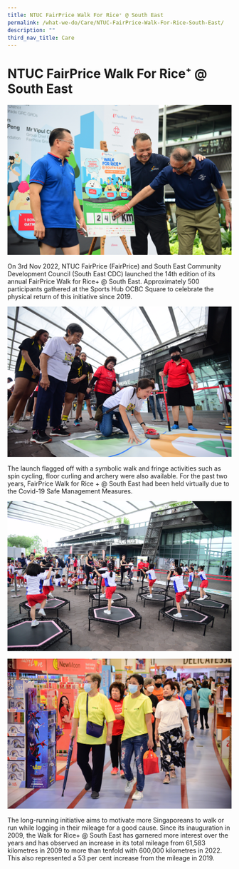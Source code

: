 ```yaml
---
title: NTUC FairPrice Walk For Rice⁺ @ South East
permalink: /what-we-do/Care/NTUC-FairPrice-Walk-For-Rice-South-East/
description: ""
third_nav_title: Care
---
```

NTUC FairPrice Walk For Rice⁺ @ South East
============================

![](/images/What%20We%20Do/CARE/IMG_0731.jpg)

On 3rd Nov 2022, NTUC FairPrice (FairPrice) and South East Community Development Council (South East CDC) launched the 14th edition of its annual FairPrice Walk for Rice+ @ South East. Approximately 500 participants gathered at the Sports Hub OCBC Square to celebrate the physical return of this initiative since 2019. 

![](/images/What%20We%20Do/CARE/IMG_0803.jpg)

The launch flagged off with a symbolic walk and fringe activities such as spin cycling, floor curling and archery were also available. For the past two years, FairPrice Walk for Rice + @ South East had been held virtually due to the Covid-19 Safe Management Measures.


![](/images/What%20We%20Do/CARE/IMG_0846.jpg)

![](/images/What%20We%20Do/CARE/IMG_0693%203.jpg)

The long-running initiative aims to motivate more Singaporeans to walk or run while logging in their mileage for a good cause. Since its inauguration in 2009, the Walk for Rice+ @ South East has garnered more interest over the years and has observed an increase in its total mileage from 61,583 kilometres in 2009 to more than tenfold with 600,000 kilometres in 2022. This also represented a 53 per cent increase from the mileage in 2019.